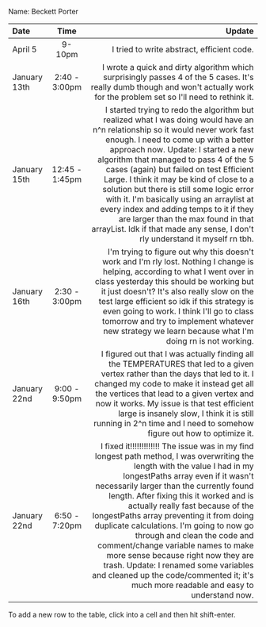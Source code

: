 Name: Beckett Porter

| Date         |      Time      |                                                                                                                                                                                                                                                                                                                                                                                                                                                                                                                                                                                                                             Update |
|:-------------|:--------------:|-----------------------------------------------------------------------------------------------------------------------------------------------------------------------------------------------------------------------------------------------------------------------------------------------------------------------------------------------------------------------------------------------------------------------------------------------------------------------------------------------------------------------------------------------------------------------------------------------------------------------------------:|
| April 5      |     9-10pm     |                                                                                                                                                                                                                                                                                                                                                                                                                                                                                                                                                                                         I tried to write abstract, efficient code. |
| January 13th | 2:40 - 3:00pm  |                                                                                                                                                                                                                                                                                                                                                                                                                                                    I wrote a quick and dirty algorithm which surprisingly passes 4 of the 5 cases. It's really dumb though and won't actually work for the problem set so I'll need to rethink it. |
| January 15th | 12:45 - 1:45pm |                          I started trying to redo the algorithm but realized what I was doing would have an n^n relationship so it would never work fast enough. I need to come up with a better approach now. Update: I started a new algorithm that managed to pass 4 of the 5 cases (again) but failed on test Efficient Large. I think it may be kind of close to a solution but there is still some logic error with it. I'm basically using an arraylist at every index and adding temps to it if they are larger than the max found in that arrayList. Idk if that made any sense, I don't rly understand it myself rn tbh. |
| January 16th | 2:30 - 3:00pm  |                                                                                                                                                                                                        I'm trying to figure out why this doesn't work and I'm rly lost. Nothing I change is helping, according to what I went over in class yesterday this should be working but it just doesn't? It's also really slow on the test large efficient so idk if this strategy is even going to work. I think I'll go to class tomorrow and try to implement whatever new strategy we learn because what I'm doing rn is not working. |
| January 22nd | 9:00 - 9:50pm  |                                                                                                                                                                                                                                        I figured out that I was actually finding all the TEMPERATURES that led to a given vertex rather than the days that led to it. I changed my code to make it instead get all the vertices that lead to a given vertex and now it works. My issue is that test efficient large is insanely slow, I think it is still running in 2^n time and I need to somehow figure out how to optimize it. |
| January 22nd | 6:50 - 7:20pm  | I fixed it!!!!!!!!!!!!! The issue was in my find longest path method, I was overwriting the length with the value I had in my longestPaths array even if it wasn't necessarily larger than the currently found length. After fixing this it worked and is actually really fast because of the longestPaths array preventing it from doing duplicate calculations. I'm going to now go through and clean the code and comment/change variable names to make more sense because right now they are trash. Update: I renamed some variables and cleaned up the code/commented it; it's much more readable and easy to understand now. |

To add a new row to the table, click into a cell and then hit shift-enter.